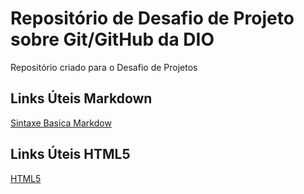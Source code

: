 # Repositório de Desafio de Projeto sobre Git/GitHub da DIO
Repositório criado para o Desafio de Projetos

## Links Úteis Markdown
[Sintaxe Basica Markdow](https://www.markdownguide.org/)

## Links Úteis HTML5
[HTML5](https://www.w3schools.com/html/default.asp)
